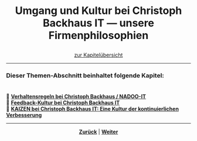 # <p align="center">Umgang und Kultur bei Christoph Backhaus IT — unsere Firmenphilosophien</p>

<p align="center">
<a href="#dieser-themen-abschnitt-beinhaltet-folgende-kapitel">zur Kapitelübersicht</a>
</p>

---
<!-- zu ergänzen: kurzer Einleitungstext 

Keywords: Miteinander und Umgangston, Kulturen (Feedback) und Best-Practices (KAIZEN), Grundprinzipien... 

"Abkürzung" zur Kapitel-Übersicht ggf. wieder entfernen--> 

### Dieser Themen-Abschnitt beinhaltet folgende Kapitel:

#

🔹 [**Verhaltensregeln bei Christoph Backhaus / NADOO-IT**](/docs/01-organisation/08-firmenphilosophie/01-verhaltensregeln/README.md) </br>
🔹 [**Feedback-Kultur bei Christoph Backhaus IT**](/docs/01-organisation/08-firmenphilosophie/02-feedback-kultur/README.md) </br>
🔹 [**KAIZEN bei Christoph Backhaus IT: Eine Kultur der kontinuierlichen Verbesserung**](/docs/01-organisation/08-firmenphilosophie/03-kaizen/README.md) </br>

---

<p align="center">
<a href="/docs/01-organisation/07-datenschutz/README.md"><strong>Zurück</strong></a> | <a href="/docs/01-organisation/08-firmenphilosophie/01-verhaltensregeln/README.md"><strong>Weiter</strong></a>
</p>
